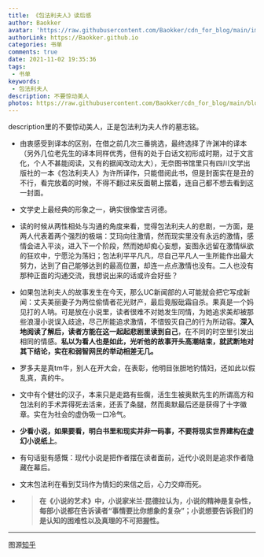 ```yaml
---
title: 《包法利夫人》读后感
author: Baokker
avatar: 'https://raw.githubusercontent.com/Baokker/cdn_for_blog/main/img/custom/avatar.jpg'
authorLink: https://Baokker.github.io
categories: 书单
comments: true
date: 2021-11-02 19:35:36
tags:
 - 书单
keywords:
 - 包法利夫人
description: 不要惊动美人
photos: https://raw.githubusercontent.com/Baokker/cdn_for_blog/main/blog_imgs/bovary.jpg
---
```



description里的不要惊动美人，正是包法利为夫人作的墓志铭。

- 由衷感受到译本的区别，在借之前几次三番挑选，最终选择了许渊冲的译本（另外几位老先生的译本同样优秀，但有的处于白话文初形成时期，过于文言化，个人不甚能阅读，又有的据闻改动太大），无奈图书馆里只有四川文学出版社的一本《包法利夫人》为许所译作，只能借阅此书，但是封面实在是丑的不行，看完放着的时候，不得不翻过来反面朝上摆着，连自己都不想去看到这一封面。

- 文学史上最经典的形象之一，确实很像堂吉诃德。

- 读的时候从两性相处与沟通的角度来看，觉得包法利夫人的悲剧，一方面，是两人代表着两个强烈的极端：艾玛向往激情，然而现实里没有永远的激情，感情会进入平淡，进入下一个阶段，然而她却痴心妄想，妄图永远留在激情纵欲的狂欢中，宁愿沦为荡妇；包法利平平凡凡，尽自己平凡人一生所能作出最大努力，达到了自己能够达到的最高位置，却连一点点激情也没有。二人也没有那种正面的沟通交流，我想说出来的话或许会好些？

- 如果包法利夫人的故事发生在今天，那么UC新闻部的人可能就会把它写成新闻：丈夫美丽妻子为两位偷情者花光财产，最后竟服砒霜自杀。果真是一个妈见打的人呐。可是放在小说里，读者很难不对她发生同情，为她追求美却被那些浪漫小说误入歧途，尽己所能追求激情，不惜毁灭自己的行为所动容。**深入地阅读了解后，读者方能在这一起起悲剧里读到自己**，在不同的时空里引发出相同的情感。**私以为看人也是如此，光听他的故事开头高潮结束，就武断地对其下结论，实在和弱智网民的举动相差无几。**

- 罗多夫是真tm牛，别人在开大会，在表彰，他明目张胆地钓情妇，还如此以假乱真，真的牛。

- 文中有个健壮的汉子，本来只是走路有些瘸，活生生被奥默先生的所谓高方和包法利的手术弄得死去活来，还丢了条腿，然而奥默最后还是获得了十字徽章。实在为社会的虚伪吸一口冷气。

- **少看小说，如果要看，明白书里和现实并非一码事，不要将现实世界建构在虚幻小说纸上**。

- 有句话挺有感慨：现代小说是把作者摆在读者面前，近代小说则是追求作者隐藏在幕后。

- 文末包法利在看到艾玛作为情妇的来信之后，心力交瘁而死。

- > **在《小说的艺术》中，小说家米兰·昆德拉认为，小说的精神是复杂性，每部小说都在告诉读者“事情要比你想象的复杂”；小说想要告诉我们的是认知的困难性以及真理的不可把握性。**

---

图源[知乎](www.zhihu.com)